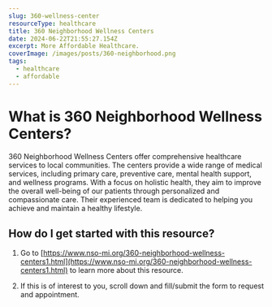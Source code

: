 ```yaml
---
slug: 360-wellness-center
resourceType: healthcare
title: 360 Neighborhood Wellness Centers
date: 2024-06-22T21:55:27.154Z
excerpt: More Affordable Healthcare.
coverImage: /images/posts/360-neighborhood.png
tags:
  - healthcare
  - affordable
---
```


<script>
  import Callout from "$lib/components/molecules/Callout.svelte";
  import PhoneNumber from "$lib/components/molecules/PhoneNumber.svelte"

  const resourceTextDescription = `360 Neighborhood Wellness Centers offer comprehensive healthcare services to local communities. The centers provide a wide range of medical services, including primary care, preventive care, mental health support, and wellness programs. With a focus on holistic health, they aim to improve the overall well-being of our patients through personalized and compassionate care. Their experienced team is dedicated to helping you achieve and maintain a healthy lifestyle.

1) Go to https://www.nso-mi.org/360-neighborhood-wellness-centers1.html to learn more about this resource.

2) If this is of interest to you, scroll down and fill/submit the form to request and appointment.

For more information/detail go to: ${"WEBSITE"}`
</script>

<Callout type="info">
  <PhoneNumber resourceToSend={"healthcare"} {resourceTextDescription} />
</Callout>

# What is 360 Neighborhood Wellness Centers?

360 Neighborhood Wellness Centers offer comprehensive healthcare services to local communities. The centers provide a wide range of medical services, including primary care, preventive care, mental health support, and wellness programs. With a focus on holistic health, they aim to improve the overall well-being of our patients through personalized and compassionate care. Their experienced team is dedicated to helping you achieve and maintain a healthy lifestyle.

## How do I get started with this resource?

1) Go to [https://www.nso-mi.org/360-neighborhood-wellness-centers1.html](https://www.nso-mi.org/360-neighborhood-wellness-centers1.html) to learn more about this resource.

2) If this is of interest to you, scroll down and fill/submit the form to request and appointment.